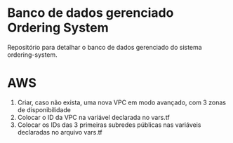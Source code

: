 # Banco de dados gerenciado Ordering System
Repositório para detalhar o banco de dados gerenciado do sistema ordering-system.

# AWS
1. Criar, caso não exista, uma nova VPC em modo avançado, com 3 zonas de disponibilidade
2. Colocar o ID da VPC na variável declarada no vars.tf
3. Colocar os IDs das 3 primeiras subredes públicas nas variáveis declaradas no arquivo vars.tf